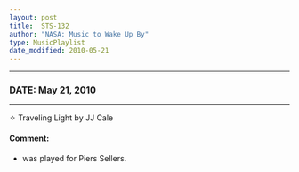 ```yaml
---
layout: post
title:  STS-132
author: "NASA: Music to Wake Up By"
type: MusicPlaylist
date_modified: 2010-05-21
---
```


----
### DATE: May 21, 2010
----
✧ Traveling Light by JJ Cale

#### Comment:
* was played for Piers Sellers.
